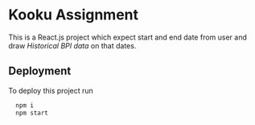 
# Kooku Assignment

This is a React.js project which expect start and end date from user and draw *Historical BPI data* on that dates.



## Deployment

To deploy this project run

```bash
  npm i
  npm start
```

